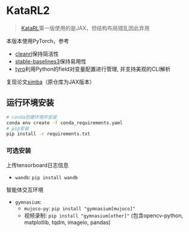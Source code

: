 # KataRL2

> [KataRL](https://github.com/wty-yy/katarl)第一版使用的是JAX，但结构布局错乱因此弃用

本版本使用PyTorch，参考
- [cleanrl](https://github.com/vwxyzjn/cleanrl)保持简洁性
- [stable-baselines3](https://github.com/DLR-RM/stable-baselines3.git)保持易用性
- [tyro](https://github.com/brentyi/tyro)利用Python的field对变量配置进行管理, 并支持美观的CLI解析

复现论文[simba](https://github.com/SonyResearch/simba)（原仓库为JAX版本）

## 运行环境安装
```bash
# conda创建环境并安装
conda env create -f conda_requirements.yaml
# pip安装
pip install -r requirements.txt
```

### 可选安装
上传tensorboard日志信息
- `wandb`: `pip install wandb`

智能体交互环境
- `gymnasium`:
    - `mujoco-py`: `pip install "gymnasium[mujoco]"`
    - 视频录制: `pip install "gymnasium[other]"` (包含opencv-python, matplotlib, tqdm, imageio, pandas)
